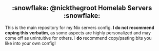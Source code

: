 <h2 align="center">:snowflake: @nickthegroot Homelab Servers :snowflake:</h2>

This is the main repository for my Nix servers config. **I do not recommend coping this verbatim**, as some aspects are highly personalized and may come off as unintuitive for others. I **do** recommend copy/pasting bits you like into your own config!
